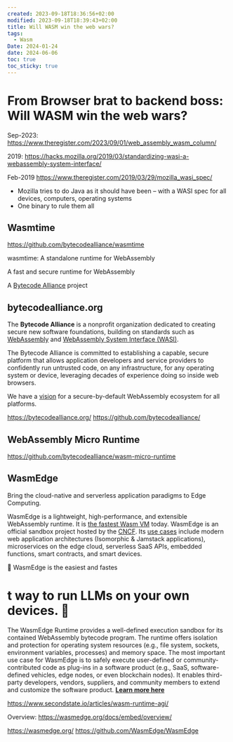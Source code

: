 ```yaml
---
created: 2023-09-18T18:36:56+02:00
modified: 2023-09-18T18:39:43+02:00
title: Will WASM win the web wars?
tags:
  - Wasm
Date: 2024-01-24
date: 2024-06-06
toc: true
toc_sticky: true
---
```


# From Browser brat to backend boss: Will WASM win the web wars?

Sep-2023: <https://www.theregister.com/2023/09/01/web_assembly_wasm_column/>

2019: <https://hacks.mozilla.org/2019/03/standardizing-wasi-a-webassembly-system-interface/>


Feb-2019 <https://www.theregister.com/2019/03/29/mozilla_wasi_spec/>
- Mozilla tries to do Java as it should have been – with a WASI spec for all devices, computers, operating systems
- One binary to rule them all

## Wasmtime

<https://github.com/bytecodealliance/wasmtime>

wasmtime: A standalone runtime for WebAssembly

A fast and secure runtime for WebAssembly

A [Bytecode Alliance](https://bytecodealliance.org/) project
## bytecodealliance.org

The **Bytecode Alliance** is a nonprofit organization dedicated to creating secure new software foundations, building on standards such as [WebAssembly](https://webassembly.org/) and [WebAssembly System Interface (WASI)](https://wasi.dev).

The Bytecode Alliance is committed to establishing a capable, secure platform that allows application developers and service providers to confidently run untrusted code, on any infrastructure, for any operating system or device, leveraging decades of experience doing so inside web browsers.

We have a [vision](https://bytecodealliance.org/articles/announcing-the-bytecode-alliance) for a secure-by-default WebAssembly ecosystem for all platforms.

<https://bytecodealliance.org/>
<https://github.com/bytecodealliance/>
## WebAssembly Micro Runtime

https://github.com/bytecodealliance/wasm-micro-runtime

## WasmEdge

Bring the cloud-native and serverless application paradigms to Edge Computing.

WasmEdge is a lightweight, high-performance, and extensible WebAssembly runtime. It is [the fastest Wasm VM](https://ieeexplore.ieee.org/document/9214403) today. WasmEdge is an official sandbox project hosted by the [CNCF](https://www.cncf.io/). Its [use cases](https://wasmedge.org/book/en/use_cases.html) include modern web application architectures (Isomorphic & Jamstack applications), microservices on the edge cloud, serverless SaaS APIs, embedded functions, smart contracts, and smart devices.

🤩 WasmEdge is the easiest and fastes
# t way to run LLMs on your own devices. 🤩


The WasmEdge Runtime provides a well-defined execution sandbox for its contained WebAssembly bytecode program. The runtime offers isolation and protection for operating system resources (e.g., file system, sockets, environment variables, processes) and memory space. The most important use case for WasmEdge is to safely execute user-defined or community-contributed code as plug-ins in a software product (e.g., SaaS, software-defined vehicles, edge nodes, or even blockchain nodes). It enables third-party developers, vendors, suppliers, and community members to extend and customize the software product. **[Learn more here](https://wasmedge.org/docs/contribute/users)**

https://www.secondstate.io/articles/wasm-runtime-agi/

Overview: https://wasmedge.org/docs/embed/overview/

https://wasmedge.org/
https://github.com/WasmEdge/WasmEdge
